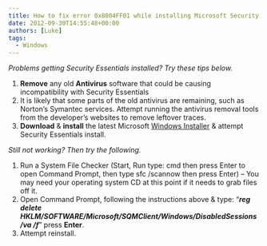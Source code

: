 ```yaml
---
title: How to fix error 0x8004FF01 while installing Microsoft Security Essentals
date: 2012-09-30T14:55:48+00:00
authors: [Luke]
tags:
  - Windows
---
```

_Problems getting Security Essentials installed? Try these tips below._

<ol start="1">
  <li>
    <strong>Remove</strong> any old <strong>Antivirus</strong> software that could be causing incompatibility with Security Essentials
  </li>
  <li>
    It is likely that some parts of the old antivirus are remaining, such as Norton&#8217;s Symantec services. Attempt running the antivirus removal tools from the developer’s websites to remove leftover traces.
  </li>
  <li>
    <strong>Download</strong> & <strong>install</strong> the latest Microsoft <a href="http://www.microsoft.com/download/en/details.aspx?id=8483" target="_blank">Windows Installer</a> & attempt Security Essentials install.
  </li>
</ol>

_Still not working? Then try the following._

<ol start="1">
  <li>
    Run a System File Checker (Start, Run type: cmd then press Enter to open Command Prompt, then type sfc /scannow then press Enter) &#8211; You may need your operating system CD at this point if it needs to grab files off it.
  </li>
  <li>
    Open Command Prompt, following the instructions above & type: &#8220;<strong><em>reg delete HKLM/SOFTWARE/Microsoft/SQMClient/Windows/DisabledSessions /va /f</em></strong>&#8221; press <strong>Enter</strong>.
  </li>
  <li>
    Attempt reinstall.
  </li>
</ol>
